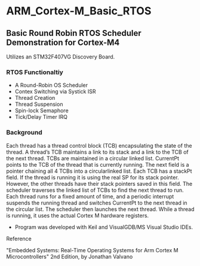 # ARM_Cortex-M_Basic_RTOS
## Basic Round Robin RTOS Scheduler Demonstration for Cortex-M4

Utilizes an STM32F407VG Discovery Board.

### RTOS Functionaltiy
* A Round-Robin OS Scheduler
* Contex Switching via Systick ISR
* Thread Creation
* Thread Suspension
* Spin-lock Semaphore
* Tick/Delay Timer IRQ 

### Background

Each thread has a thread control block (TCB) encapsulating the state of the thread. A thread’s TCB maintains a link to its stack and a link to the TCB of the next thread. TCBs are maintained in a circular linked list. CurrentPt points to the TCB of the thread that is currently running. The next field is a pointer chaining all 4 TCBs into a circularlinked list. Each TCB has a stackPt field. If the thread is running it is using the real SP for its stack pointer. However, the other threads have their stack pointers saved in this field. The scheduler traverses the linked list of TCBs to find the next thread to run. Each thread runs for a fixed amount of time, and a periodic interrupt suspends the running thread and switches CurrentPt to the next thread in the circular list. The scheduler then launches the next thread. While a thread is running, it uses the actual Cortex M hardware registers.

* Program was developed with Keil and VisualGDB/MS Visual Studio IDEs.

Reference

"Embedded Systems: Real-Time Operating Systems for Arm Cortex M Microcontrollers" 2nd Edition, by Jonathan Valvano

